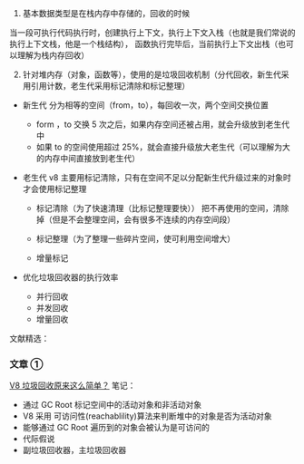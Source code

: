 1. 基本数据类型是在栈内存中存储的，回收的时候

当一段可执行代码执行时，创建执行上下文，执行上下文入栈（也就是我们常说的执行上下文栈，他是一个栈结构），
函数执行完毕后，当前执行上下文出栈（也可以理解为栈内存回收）

2. 针对堆内存（对象，函数等），使用的是垃圾回收机制（分代回收，新生代采用引用计数，老生代采用标记清除和标记整理）

-   新生代
    分为相等的空间（from，to），每回收一次，两个空间交换位置
    -   form ，to 交换 5 次之后，如果内存空间还被占用，就会升级放到老生代中
    -   如果 to 的空间使用超过 25%，就会直接升级放大老生代（可以理解为大的内存中间直接放到老生代）
-   老生代
    v8 主要用标记清除，只有在空间不足以分配新生代升级过来的对象时才会使用标记整理

    -   标记清除（为了快速清理（比标记整理要快））
        把不再使用的空间，清除掉（但是不会整理空间，会有很多不连续的内存空间段）
    -   标记整理（为了整理一些碎片空间，使可利用空间增大）

    -   增量标记

-   优化垃圾回收器的执行效率
    -   并行回收
    -   并发回收
    -   增量回收

文献精选：

### 文章 ①

[V8 垃圾回收原来这么简单？](https://blog.csdn.net/xgangzai/article/details/106821553)
笔记：

-   通过 GC Root 标记空间中的活动对象和非活动对象
-   V8 采用 可访问性(reachablility)算法来判断堆中的对象是否为活动对象
-   能够通过 GC Root 遍历到的对象会被认为是可访问的
-   代际假说
-   副垃圾回收器，主垃圾回收器
